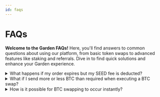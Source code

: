 ```yaml
---
id: faqs
---
```


# FAQs

**Welcome to the Garden FAQs!** Here, you'll find answers to common questions about using our platform, from basic token swaps to advanced features like staking and referrals. Dive in to find quick solutions and enhance your Garden experience.

<details>
<summary>What happens if my order expires but my SEED fee is deducted?</summary>

If your order expires, any deducted SEED fees will be automatically returned to your account within 48 hours.

</details>

<details>
<summary>What if I send more or less BTC than required when executing a BTC swap?</summary>

If you send less BTC than needed, you can still complete the transaction by sending the remaining amount within the transaction window. If you send more BTC than required, the excess amount will be automatically returned to your wallet within 48 hours. Example: If you need to swap 0.5 BTC and accidentally send 0.4 BTC, you can send an additional 0.1 BTC to complete the swap. If you send 0.6 BTC, the extra 0.1 BTC will be refunded.

</details>

<details>
<summary>How is it possible for BTC swapping to occur instantly?</summary>

BTC swaps are facilitated through atomic swaps, which require only one block confirmation to complete. This makes the swapping process quick and efficient, often completed instantly, depending on the blockchain's current congestion.

</details>
